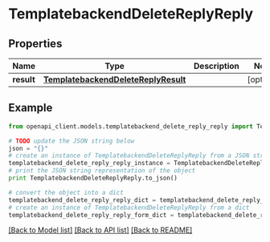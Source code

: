# TemplatebackendDeleteReplyReply


## Properties

Name | Type | Description | Notes
------------ | ------------- | ------------- | -------------
**result** | [**TemplatebackendDeleteReplyResult**](TemplatebackendDeleteReplyResult.md) |  | [optional] 

## Example

```python
from openapi_client.models.templatebackend_delete_reply_reply import TemplatebackendDeleteReplyReply

# TODO update the JSON string below
json = "{}"
# create an instance of TemplatebackendDeleteReplyReply from a JSON string
templatebackend_delete_reply_reply_instance = TemplatebackendDeleteReplyReply.from_json(json)
# print the JSON string representation of the object
print TemplatebackendDeleteReplyReply.to_json()

# convert the object into a dict
templatebackend_delete_reply_reply_dict = templatebackend_delete_reply_reply_instance.to_dict()
# create an instance of TemplatebackendDeleteReplyReply from a dict
templatebackend_delete_reply_reply_form_dict = templatebackend_delete_reply_reply.from_dict(templatebackend_delete_reply_reply_dict)
```
[[Back to Model list]](../README.md#documentation-for-models) [[Back to API list]](../README.md#documentation-for-api-endpoints) [[Back to README]](../README.md)


